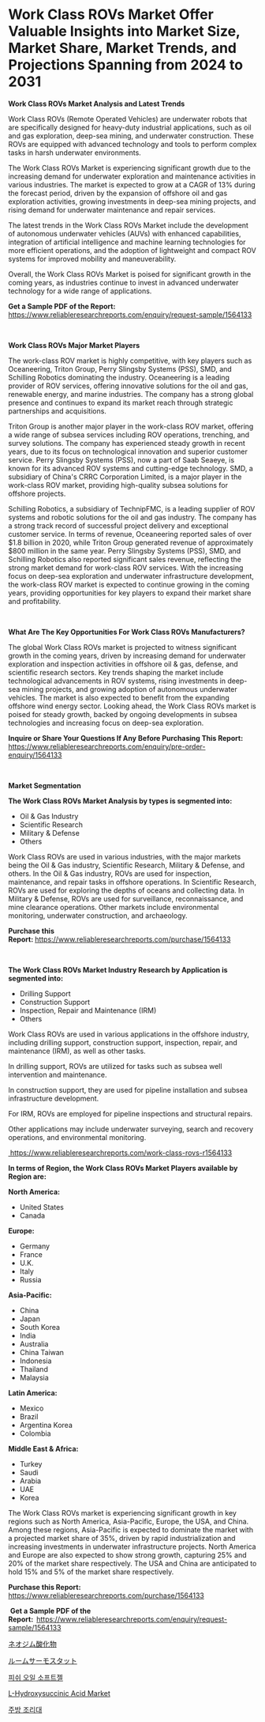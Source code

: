 <p><h1>Work Class ROVs Market Offer Valuable Insights into Market Size, Market Share, Market Trends, and Projections Spanning from 2024 to 2031</h1></p><p><strong>Work Class ROVs Market Analysis and Latest Trends</strong></p>
<p><p>Work Class ROVs (Remote Operated Vehicles) are underwater robots that are specifically designed for heavy-duty industrial applications, such as oil and gas exploration, deep-sea mining, and underwater construction. These ROVs are equipped with advanced technology and tools to perform complex tasks in harsh underwater environments.</p><p>The Work Class ROVs Market is experiencing significant growth due to the increasing demand for underwater exploration and maintenance activities in various industries. The market is expected to grow at a CAGR of 13% during the forecast period, driven by the expansion of offshore oil and gas exploration activities, growing investments in deep-sea mining projects, and rising demand for underwater maintenance and repair services.</p><p>The latest trends in the Work Class ROVs Market include the development of autonomous underwater vehicles (AUVs) with enhanced capabilities, integration of artificial intelligence and machine learning technologies for more efficient operations, and the adoption of lightweight and compact ROV systems for improved mobility and maneuverability.</p><p>Overall, the Work Class ROVs Market is poised for significant growth in the coming years, as industries continue to invest in advanced underwater technology for a wide range of applications.</p></p>
<p><strong>Get a Sample PDF of the Report:&nbsp;</strong> <a href="https://www.reliableresearchreports.com/enquiry/request-sample/1564133">https://www.reliableresearchreports.com/enquiry/request-sample/1564133</a></p>
<p>&nbsp;</p>
<p><strong>Work Class ROVs Major Market Players</strong></p>
<p><p>The work-class ROV market is highly competitive, with key players such as Oceaneering, Triton Group, Perry Slingsby Systems (PSS), SMD, and Schilling Robotics dominating the industry. Oceaneering is a leading provider of ROV services, offering innovative solutions for the oil and gas, renewable energy, and marine industries. The company has a strong global presence and continues to expand its market reach through strategic partnerships and acquisitions.</p><p>Triton Group is another major player in the work-class ROV market, offering a wide range of subsea services including ROV operations, trenching, and survey solutions. The company has experienced steady growth in recent years, due to its focus on technological innovation and superior customer service. Perry Slingsby Systems (PSS), now a part of Saab Seaeye, is known for its advanced ROV systems and cutting-edge technology. SMD, a subsidiary of China's CRRC Corporation Limited, is a major player in the work-class ROV market, providing high-quality subsea solutions for offshore projects.</p><p>Schilling Robotics, a subsidiary of TechnipFMC, is a leading supplier of ROV systems and robotic solutions for the oil and gas industry. The company has a strong track record of successful project delivery and exceptional customer service. In terms of revenue, Oceaneering reported sales of over $1.8 billion in 2020, while Triton Group generated revenue of approximately $800 million in the same year. Perry Slingsby Systems (PSS), SMD, and Schilling Robotics also reported significant sales revenue, reflecting the strong market demand for work-class ROV services. With the increasing focus on deep-sea exploration and underwater infrastructure development, the work-class ROV market is expected to continue growing in the coming years, providing opportunities for key players to expand their market share and profitability.</p></p>
<p>&nbsp;</p>
<p><strong>What Are The Key Opportunities For Work Class ROVs Manufacturers?</strong></p>
<p><p>The global Work Class ROVs market is projected to witness significant growth in the coming years, driven by increasing demand for underwater exploration and inspection activities in offshore oil & gas, defense, and scientific research sectors. Key trends shaping the market include technological advancements in ROV systems, rising investments in deep-sea mining projects, and growing adoption of autonomous underwater vehicles. The market is also expected to benefit from the expanding offshore wind energy sector. Looking ahead, the Work Class ROVs market is poised for steady growth, backed by ongoing developments in subsea technologies and increasing focus on deep-sea exploration.</p></p>
<p><strong>Inquire or Share Your Questions If Any Before Purchasing This Report:</strong> <a href="https://www.reliableresearchreports.com/enquiry/pre-order-enquiry/1564133">https://www.reliableresearchreports.com/enquiry/pre-order-enquiry/1564133</a></p>
<p>&nbsp;</p>
<p><strong>Market Segmentation</strong></p>
<p><strong>The Work Class ROVs Market Analysis by types is segmented into:</strong></p>
<p><ul><li>Oil & Gas Industry</li><li>Scientific Research</li><li>Military & Defense</li><li>Others</li></ul></p>
<p><p>Work Class ROVs are used in various industries, with the major markets being the Oil & Gas industry, Scientific Research, Military & Defense, and others. In the Oil & Gas industry, ROVs are used for inspection, maintenance, and repair tasks in offshore operations. In Scientific Research, ROVs are used for exploring the depths of oceans and collecting data. In Military & Defense, ROVs are used for surveillance, reconnaissance, and mine clearance operations. Other markets include environmental monitoring, underwater construction, and archaeology.</p></p>
<p><strong>Purchase this Report:&nbsp;</strong><a href="https://www.reliableresearchreports.com/purchase/1564133">https://www.reliableresearchreports.com/purchase/1564133</a></p>
<p>&nbsp;</p>
<p><strong>The Work Class ROVs Market Industry Research by Application is segmented into:</strong></p>
<p><ul><li>Drilling Support</li><li>Construction Support</li><li>Inspection, Repair and Maintenance (IRM)</li><li>Others</li></ul></p>
<p><p>Work Class ROVs are used in various applications in the offshore industry, including drilling support, construction support, inspection, repair, and maintenance (IRM), as well as other tasks. </p><p>In drilling support, ROVs are utilized for tasks such as subsea well intervention and maintenance. </p><p>In construction support, they are used for pipeline installation and subsea infrastructure development. </p><p>For IRM, ROVs are employed for pipeline inspections and structural repairs. </p><p>Other applications may include underwater surveying, search and recovery operations, and environmental monitoring.</p></p>
<p><a href="https://www.reliableresearchreports.com/work-class-rovs-r1564133">&nbsp;https://www.reliableresearchreports.com/work-class-rovs-r1564133</a></p>
<p><strong>In terms of Region, the Work Class ROVs Market Players available by Region are:</strong></p>
<p>
    <p> <strong> North America: </strong>
        <ul>
            <li>United States</li>
            <li>Canada</li>
        </ul>
        </p> 
    <p> <strong> Europe: </strong>
        <ul>
            <li>Germany</li>
            <li>France</li>
            <li>U.K.</li>
            <li>Italy</li>
            <li>Russia</li>
        </ul>
        </p> 
    <p> <strong> Asia-Pacific: </strong>
        <ul>
            <li>China</li>
            <li>Japan</li>
            <li>South Korea</li>
            <li>India</li>
            <li>Australia</li>
            <li>China Taiwan</li>
            <li>Indonesia</li>
            <li>Thailand</li>
            <li>Malaysia</li>
        </ul>
        </p> 
    <p> <strong> Latin America: </strong>
        <ul>
            <li>Mexico</li>
            <li>Brazil</li>
            <li>Argentina Korea</li>
            <li>Colombia</li>
        </ul>
        </p> 
    <p> <strong> Middle East & Africa: </strong>
        <ul>
            <li>Turkey</li>
            <li>Saudi</li>
            <li>Arabia</li>
            <li>UAE</li>
            <li>Korea</li>
        </ul>
    </p>
    </p>
<p><p>The Work Class ROVs market is experiencing significant growth in key regions such as North America, Asia-Pacific, Europe, the USA, and China. Among these regions, Asia-Pacific is expected to dominate the market with a projected market share of 35%, driven by rapid industrialization and increasing investments in underwater infrastructure projects. North America and Europe are also expected to show strong growth, capturing 25% and 20% of the market share respectively. The USA and China are anticipated to hold 15% and 5% of the market share respectively.</p></p>
<p><strong>Purchase this Report: </strong><a href="https://www.reliableresearchreports.com/purchase/1564133">https://www.reliableresearchreports.com/purchase/1564133</a></p>
<p>&nbsp;<strong>Get a Sample PDF of the Report:&nbsp;&nbsp;</strong><a href="https://www.reliableresearchreports.com/enquiry/request-sample/1564133">https://www.reliableresearchreports.com/enquiry/request-sample/1564133</a></p>
<p><strong></strong></p>
<p><p><a href="https://medium.com/@redsalmon1949/%E3%83%8D%E3%82%AA%E3%82%B8%E3%83%A0%E9%85%B8%E5%8C%96%E7%89%A9%E5%B8%82%E5%A0%B4%E3%81%AE%E8%A6%8F%E6%A8%A1-cagr-%E3%83%88%E3%83%AC%E3%83%B3%E3%83%892024-2030-b9ced8970b0b">ネオジム酸化物</a></p><p><a href="https://medium.com/@kaiyohnson76845/%E9%83%A8%E5%B1%8B%E3%81%AE%E6%B8%A9%E5%BA%A6%E8%AA%BF%E7%AF%80%E5%99%A8%E5%B8%82%E5%A0%B4-%E7%AB%B6%E4%BA%89%E5%88%86%E6%9E%90-%E5%B8%82%E5%A0%B4%E5%8B%95%E5%90%91%E3%81%8A%E3%82%88%E3%81%B32031%E5%B9%B4%E3%81%BE%E3%81%A7%E3%81%AE%E4%BA%88%E6%B8%AC-2628ed4e80c7">ルームサーモスタット</a></p><p><a href="https://medium.com/@fabiancobuc20222022/%EC%83%9D%EC%84%A0-%EC%98%A4%EC%9D%BC-%EC%86%8C%ED%94%84%ED%8A%B8%EC%A0%A4-%EC%8B%9C%EC%9E%A5-2031%EB%85%84%EA%B9%8C%EC%A7%80%EC%9D%98-%EB%8F%99%ED%96%A5-%EC%98%88%EC%B8%A1-%EB%B0%8F-%EA%B2%BD%EC%9F%81-%EB%B6%84%EC%84%9D-6bdeda72b0a0">피쉬 오일 소프트젤</a></p><p><a href="https://www.linkedin.com/pulse/l-hydroxysuccinic-acid-market-comprehensive-report-its-share-mokgc?trackingId=bcMgDVX2aAX4je%2BkHwEzmg%3D%3D">L-Hydroxysuccinic Acid Market</a></p><p><a href="https://medium.com/@kenyonjohns/%EC%A3%BC%EB%B0%A9-%EC%B9%B4%EC%9A%B4%ED%84%B0%ED%83%91-%EC%8B%9C%EC%9E%A5-%EC%A7%80%ED%91%9C-%ED%95%B4%EB%8F%85-%EC%8B%9C%EC%9E%A5-%EC%A0%90%EC%9C%A0%EC%9C%A8-%ED%8A%B8%EB%A0%8C%EB%93%9C-%EB%B0%8F-%EC%84%B1%EC%9E%A5-%EC%96%91%EC%83%81-6134086ceb9e">주방 조리대</a></p></p>